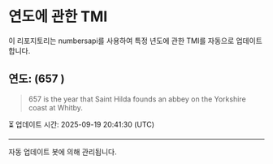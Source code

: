 
# 연도에 관한 TMI

이 리포지토리는 numbersapi를 사용하여 특정 년도에 관한 TMI를 자동으로 업데이트합니다.

## 연도: (657 )
> 657 is the year that Saint Hilda founds an abbey on the Yorkshire coast at Whitby.

⏳ 업데이트 시간: 2025-09-19 20:41:30 (UTC)

---
자동 업데이트 봇에 의해 관리됩니다.
